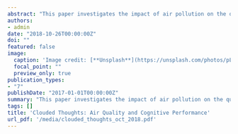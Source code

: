 ```yaml
---
abstract: "This paper investigates the impact of air pollution on the quality of decisions in a bounded rationality setting. I exploit randomly occurring dust storms to quantify the effect of air pollution on cognitive performance of players of the strategy board game Go. I benchmark the quality of moves played by humans against move evaluations from a powerful Go artificial intelligence. My results show that particulate matter (PM) exposure increases blundering in game. This effect grows almost linearly with age; a 30 year old player experiences 15% more blunders with a PM shock of 75 micrograms per cubic meter, corresponding to a typical dust storm. Age asymmetric effects translate to game outcomes favoring younger players during dust storm days."
authors:
- admin
date: "2018-10-26T00:00:00Z"
doi: ""
featured: false
image:
  caption: 'Image credit: [**Unsplash**](https://unsplash.com/photos/pLCdAaMFLTE)'
  focal_point: ""
  preview_only: true
publication_types:
- "7"
publishDate: "2017-01-01T00:00:00Z"
summary: "This paper investigates the impact of air pollution on the quality of decisions in a bounded rationality setting. I exploit randomly occurring dust storms to quantify the effect of air pollution on cognitive performance of players of the strategy board game Go. I benchmark the quality of moves played by humans against move evaluations from a powerful Go artificial intelligence. My results show that particulate matter (PM) exposure increases blundering in game. This effect grows almost linearly with age; a 30 year old player experiences 15% more blunders with a PM shock of 75 micrograms per cubic meter, corresponding to a typical dust storm. Age asymmetric effects translate to game outcomes favoring younger players during dust storm days."
tags: []
title: 'Clouded Thoughts: Air Quality and Cognitive Performance'
url_pdf: '/media/clouded_thoughts_oct_2018.pdf'
---
```



